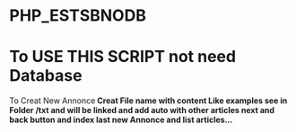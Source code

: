 # PHP_ESTSBNODB
# To USE THIS SCRIPT not need Database
To Creat New Annonce<b>
Creat File name with content Like examples see in Folder /txt<b>
and will be linked and add auto with other articles next and back button and index last new Annonce and list articles...
